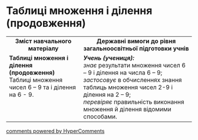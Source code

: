 <div id="hypercomments_widget" class="js-hypercomments-widget invisible"></div>

# Таблиці множення і ділення (продовження)
<table>
  <tr>
    <td width="40%" align="center"><b>Зміст навчального матеріалу<b></td>
    <td width="60%" align="center"><b>Державні вимоги до рівня загальноосвітньої підготовки учнів</b></td>
  </tr>
  <tr>
    <td width="40%" style="vertical-align:top !important;"><b>Таблиці множення і ділення (продовження)</b><br>
Таблиці множення чисел 6 – 9 та і ділення на 6 - 9.<br></td>
    <td width="60%" style="vertical-align:top !important;"><i><b>Учень (учениця):</i></b><br>
<i>знає</i>  результати множення чисел 6 – 9 і ділення на числа 6 – 9;<br>
<i>застосовує</i> в обчисленнях знання таблиць множення чисел 2-9 і ділення на 2 – 9;<br>
<i>перевіряє</i> правильність виконання множення й ділення відомими способами.<br></td>
  </tr>
</table>

<div class="js-hypercomments-container">
    <a href="http://hypercomments.com" class="hc-link" title="comments widget">comments powered by HyperComments</a>
</div>